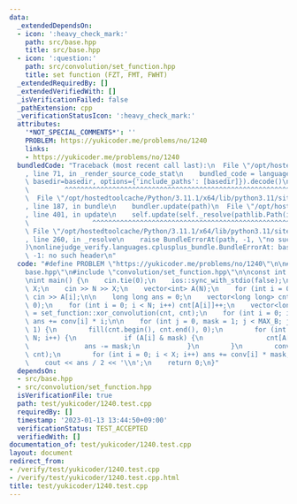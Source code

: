 ```yaml
---
data:
  _extendedDependsOn:
  - icon: ':heavy_check_mark:'
    path: src/base.hpp
    title: src/base.hpp
  - icon: ':question:'
    path: src/convolution/set_function.hpp
    title: set function (FZT, FMT, FWHT)
  _extendedRequiredBy: []
  _extendedVerifiedWith: []
  _isVerificationFailed: false
  _pathExtension: cpp
  _verificationStatusIcon: ':heavy_check_mark:'
  attributes:
    '*NOT_SPECIAL_COMMENTS*': ''
    PROBLEM: https://yukicoder.me/problems/no/1240
    links:
    - https://yukicoder.me/problems/no/1240
  bundledCode: "Traceback (most recent call last):\n  File \"/opt/hostedtoolcache/Python/3.11.1/x64/lib/python3.11/site-packages/onlinejudge_verify/documentation/build.py\"\
    , line 71, in _render_source_code_stat\n    bundled_code = language.bundle(stat.path,\
    \ basedir=basedir, options={'include_paths': [basedir]}).decode()\n          \
    \         ^^^^^^^^^^^^^^^^^^^^^^^^^^^^^^^^^^^^^^^^^^^^^^^^^^^^^^^^^^^^^^^^^^^^^^^^^^^^^^^^^\n\
    \  File \"/opt/hostedtoolcache/Python/3.11.1/x64/lib/python3.11/site-packages/onlinejudge_verify/languages/cplusplus.py\"\
    , line 187, in bundle\n    bundler.update(path)\n  File \"/opt/hostedtoolcache/Python/3.11.1/x64/lib/python3.11/site-packages/onlinejudge_verify/languages/cplusplus_bundle.py\"\
    , line 401, in update\n    self.update(self._resolve(pathlib.Path(included), included_from=path))\n\
    \                ^^^^^^^^^^^^^^^^^^^^^^^^^^^^^^^^^^^^^^^^^^^^^^^^^^^^^^^^^\n \
    \ File \"/opt/hostedtoolcache/Python/3.11.1/x64/lib/python3.11/site-packages/onlinejudge_verify/languages/cplusplus_bundle.py\"\
    , line 260, in _resolve\n    raise BundleErrorAt(path, -1, \"no such header\"\
    )\nonlinejudge_verify.languages.cplusplus_bundle.BundleErrorAt: base.hpp: line\
    \ -1: no such header\n"
  code: "#define PROBLEM \"https://yukicoder.me/problems/no/1240\"\n\n#include \"\
    base.hpp\"\n#include \"convolution/set_function.hpp\"\n\nconst int MAX_B = 18;\n\
    \nint main() {\n    cin.tie(0);\n    ios::sync_with_stdio(false);\n    int N,\
    \ X;\n    cin >> N >> X;\n    vector<int> A(N);\n    for (int i = 0; i < N; i++)\
    \ cin >> A[i];\n\n    long long ans = 0;\n    vector<long long> cnt(1 << MAX_B,\
    \ 0);\n    for (int i = 0; i < N; i++) cnt[A[i]]++;\n    vector<long long> conv\
    \ = set_function::xor_convolution(cnt, cnt);\n    for (int i = 0; i < X; i++)\
    \ ans += conv[i] * i;\n\n    for (int j = 0, mask = 1; j < MAX_B; j++, mask <<=\
    \ 1) {\n        fill(cnt.begin(), cnt.end(), 0);\n        for (int i = 0; i <\
    \ N; i++) {\n            if (A[i] & mask) {\n                cnt[A[i]]++;\n  \
    \              ans -= mask;\n            }\n        }\n        conv = set_function::xor_convolution(cnt,\
    \ cnt);\n        for (int i = 0; i < X; i++) ans += conv[i] * mask;\n    }\n\n\
    \    cout << ans / 2 << '\\n';\n    return 0;\n}"
  dependsOn:
  - src/base.hpp
  - src/convolution/set_function.hpp
  isVerificationFile: true
  path: test/yukicoder/1240.test.cpp
  requiredBy: []
  timestamp: '2023-01-13 13:44:50+09:00'
  verificationStatus: TEST_ACCEPTED
  verifiedWith: []
documentation_of: test/yukicoder/1240.test.cpp
layout: document
redirect_from:
- /verify/test/yukicoder/1240.test.cpp
- /verify/test/yukicoder/1240.test.cpp.html
title: test/yukicoder/1240.test.cpp
---
```

